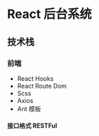 # React 后台系统

## 技术栈
### 前端
  * React Hooks
  * React Route Dom
  * Scss
  * Axios
  * Ant 模板

#### 接口格式 RESTFul



